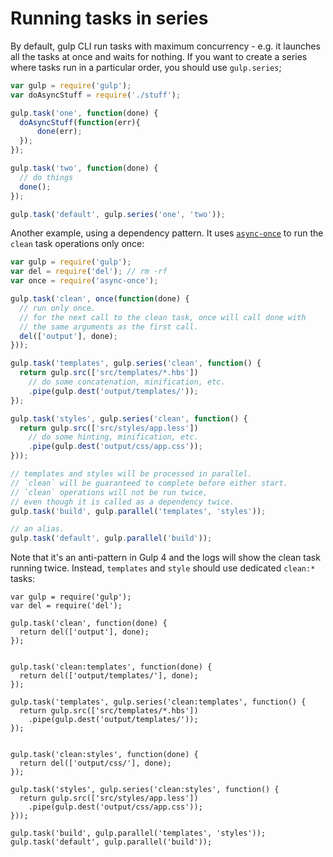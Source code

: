 # Running tasks in series

By default, gulp CLI run tasks with maximum concurrency - e.g. it launches 
all the tasks at once and waits for nothing. If you want to create a series 
where tasks run in a particular order, you should use `gulp.series`;

```js
var gulp = require('gulp');
var doAsyncStuff = require('./stuff');

gulp.task('one', function(done) {
  doAsyncStuff(function(err){
      done(err);
  });
});

gulp.task('two', function(done) {
  // do things
  done();
});

gulp.task('default', gulp.series('one', 'two'));
```

Another example, using a dependency pattern. It uses 
[`async-once`](https://www.npmjs.com/package/async-once) to run the `clean`
task operations only once:
```js
var gulp = require('gulp');
var del = require('del'); // rm -rf
var once = require('async-once');

gulp.task('clean', once(function(done) {
  // run only once.
  // for the next call to the clean task, once will call done with 
  // the same arguments as the first call.
  del(['output'], done);
}));

gulp.task('templates', gulp.series('clean', function() {
  return gulp.src(['src/templates/*.hbs'])
    // do some concatenation, minification, etc.
    .pipe(gulp.dest('output/templates/'));
});

gulp.task('styles', gulp.series('clean', function() {
  return gulp.src(['src/styles/app.less'])
    // do some hinting, minification, etc.
    .pipe(gulp.dest('output/css/app.css'));
}));

// templates and styles will be processed in parallel.
// `clean` will be guaranteed to complete before either start.
// `clean` operations will not be run twice,
// even though it is called as a dependency twice.
gulp.task('build', gulp.parallel('templates', 'styles'));

// an alias.
gulp.task('default', gulp.parallel('build'));
```

Note that it's an anti-pattern in Gulp 4 and the logs will show the clean task 
running twice. Instead, `templates` and `style` should use dedicated `clean:*` 
tasks:
```
var gulp = require('gulp');
var del = require('del');

gulp.task('clean', function(done) {
  return del(['output'], done);
});


gulp.task('clean:templates', function(done) {
  return del(['output/templates/'], done);
});

gulp.task('templates', gulp.series('clean:templates', function() {
  return gulp.src(['src/templates/*.hbs'])
    .pipe(gulp.dest('output/templates/'));
});


gulp.task('clean:styles', function(done) {
  return del(['output/css/'], done);
});

gulp.task('styles', gulp.series('clean:styles', function() {
  return gulp.src(['src/styles/app.less'])
    .pipe(gulp.dest('output/css/app.css'));
}));

gulp.task('build', gulp.parallel('templates', 'styles'));
gulp.task('default', gulp.parallel('build'));
```
